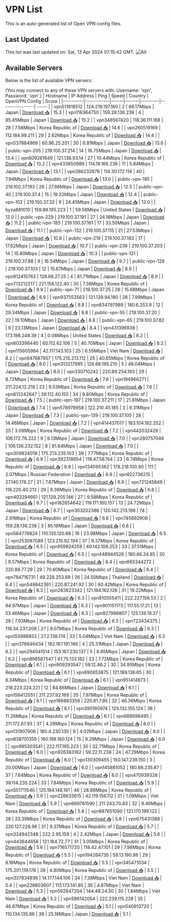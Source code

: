 # VPN List

This is an auto-generated list of Open VPN config files.

## Last Updated

This list was last updated on: Sat, 13 Apr 2024 07:15:42 GMT.
![Alt](https://repobeats.axiom.co/api/embed/186b98318ef1479477931607c1ad7d823f12451f.svg "Repobeats analytics image")

## Available Servers

Below is the list of available VPN servers:

(You may connect to any of these VPN servers with: Username: 'vpn', Password: 'vpn'.)
| Hostname | IP Address | Ping | Speed | Country | OpenVPN Config | Score |
|----------|------------|------|-------|---------|----------------| ----- |
| vpn511818512 | 124.219.197.160 | 2 | 66.17Mbps | Japan | [Download 📥](./configs/server_0_JP.ovpn) | 15.3 |
| vpn116364750 | 159.28.136.238 | 4 | 85.45Mbps | Japan | [Download 📥](./configs/server_1_JP.ovpn) | 15.2 |
| vpn348567420 | 118.36.111.168 | 28 | 7.56Mbps | Korea Republic of | [Download 📥](./configs/server_2_KR.ovpn) | 14.6 |
| vpn260519169 | 112.184.98.211 | 29 | 2.62Mbps | Korea Republic of | [Download 📥](./configs/server_3_KR.ovpn) | 14.4 |
| vpn537884969 | 60.96.25.201 | 30 | 6.81Mbps | Japan | [Download 📥](./configs/server_4_JP.ovpn) | 13.6 |
| public-vpn-205 | 219.100.37.214 | 14 | 16.75Mbps | Japan | [Download 📥](./configs/server_5_JP.ovpn) | 13.4 |
| vpn609261649 | 121.136.93.14 | 27 | 10.44Mbps | Korea Republic of | [Download 📥](./configs/server_6_KR.ovpn) | 13.2 |
| vpn433650989 | 114.19.166.236 | 11 | 5.84Mbps | Japan | [Download 📥](./configs/server_7_JP.ovpn) | 13.1 |
| vpn386232679 | 114.30.172.114 | 40 | 7.94Mbps | Korea Republic of | [Download 📥](./configs/server_8_KR.ovpn) | 13.0 |
| public-vpn-185 | 219.100.37.193 | 26 | 27.66Mbps | Japan | [Download 📥](./configs/server_9_JP.ovpn) | 12.5 |
| public-vpn-40 | 219.100.37.4 | 15 | 19.22Mbps | Japan | [Download 📥](./configs/server_10_JP.ovpn) | 12.4 |
| public-vpn-102 | 219.100.37.32 | 9 | 24.45Mbps | Japan | [Download 📥](./configs/server_11_JP.ovpn) | 12.0 |
| byza881010 | 159.89.195.223 | 1 | 59.56Mbps | United States | [Download 📥](./configs/server_12_US.ovpn) | 12.0 |
| public-vpn-229 | 219.100.37.191 | 27 | 24.16Mbps | Japan | [Download 📥](./configs/server_13_JP.ovpn) | 11.2 |
| public-vpn-183 | 219.100.37.161 | 17 | 33.50Mbps | Japan | [Download 📥](./configs/server_14_JP.ovpn) | 11.1 |
| public-vpn-132 | 219.100.37.115 | 21 | 27.53Mbps | Japan | [Download 📥](./configs/server_15_JP.ovpn) | 10.8 |
| public-vpn-219 | 219.100.37.183 | 17 | 17.62Mbps | Japan | [Download 📥](./configs/server_16_JP.ovpn) | 10.7 |
| public-vpn-236 | 219.100.37.203 | 14 | 15.80Mbps | Japan | [Download 📥](./configs/server_17_JP.ovpn) | 10.3 |
| public-vpn-121 | 219.100.37.88 | 9 | 16.54Mbps | Japan | [Download 📥](./configs/server_18_JP.ovpn) | 9.7 |
| public-vpn-129 | 219.100.37.103 | 12 | 15.67Mbps | Japan | [Download 📥](./configs/server_19_JP.ovpn) | 8.9 |
| vpn912415763 | 126.66.27.25 | 4 | 81.71Mbps | Japan | [Download 📥](./configs/server_20_JP.ovpn) | 8.9 |
| vpn713212217 | 221.158.122.40 | 30 | 7.36Mbps | Korea Republic of | [Download 📥](./configs/server_21_KR.ovpn) | 8.9 |
| public-vpn-71 | 219.100.37.25 | 26 | 15.68Mbps | Japan | [Download 📥](./configs/server_22_JP.ovpn) | 8.9 |
| vpn937553563 | 121.139.94.180 | 28 | 7.99Mbps | Korea Republic of | [Download 📥](./configs/server_23_KR.ovpn) | 8.8 |
| vpn834797989 | 180.6.253.9 | 12 | 29.34Mbps | Japan | [Download 📥](./configs/server_24_JP.ovpn) | 8.8 |
| public-vpn-55 | 219.100.37.20 | 22 | 19.10Mbps | Japan | [Download 📥](./configs/server_25_JP.ovpn) | 8.8 |
| public-vpn-65 | 219.100.37.82 | 9 | 23.13Mbps | Japan | [Download 📥](./configs/server_26_JP.ovpn) | 8.4 |
| vpn431396938 | 173.198.248.39 | 4 | 0.08Mbps | United States | [Download 📥](./configs/server_27_US.ovpn) | 8.2 |
| vpn603398440 | 60.112.62.106 | 5 | 40.70Mbps | Japan | [Download 📥](./configs/server_28_JP.ovpn) | 8.2 |
| vpn115605984 | 42.117.143.103 | 25 | 6.55Mbps | Viet Nam | [Download 📥](./configs/server_29_VN.ovpn) | 8.2 |
| vpn947687957 | 175.215.213.112 | 25 | 40.65Mbps | Korea Republic of | [Download 📥](./configs/server_30_KR.ovpn) | 8.0 |
| vpn313217995 | 126.88.195.210 | 5 | 48.04Mbps | Japan | [Download 📥](./configs/server_31_JP.ovpn) | 8.0 |
| vpn330710242 | 220.89.254.193 | 29 | 8.72Mbps | Korea Republic of | [Download 📥](./configs/server_32_KR.ovpn) | 7.8 |
| vpn194966271 | 211.224.12.218 | 23 | 9.53Mbps | Korea Republic of | [Download 📥](./configs/server_33_KR.ovpn) | 7.6 |
| vpn613242647 | 39.112.40.155 | 34 | 9.80Mbps | Korea Republic of | [Download 📥](./configs/server_34_KR.ovpn) | 7.5 |
| public-vpn-197 | 219.100.37.211 | 17 | 21.81Mbps | Japan | [Download 📥](./configs/server_35_JP.ovpn) | 7.4 |
| vpn578979958 | 122.210.45.185 | 3 | 9.31Mbps | Japan | [Download 📥](./configs/server_36_JP.ovpn) | 7.3 |
| public-vpn-139 | 219.100.37.105 | 28 | 14.46Mbps | Japan | [Download 📥](./configs/server_37_JP.ovpn) | 7.2 |
| vpn414437017 | 183.104.182.252 | 25 | 3.09Mbps | Korea Republic of | [Download 📥](./configs/server_38_KR.ovpn) | 7.2 |
| vpn442032429 | 106.172.76.222 | 9 | 8.13Mbps | Japan | [Download 📥](./configs/server_39_JP.ovpn) | 7.0 |
| vpn280757046 | 106.136.232.152 | 8 | 81.64Mbps | Japan | [Download 📥](./configs/server_40_JP.ovpn) | 7.0 |
| vpn309824019 | 175.213.235.103 | 39 | 7.77Mbps | Korea Republic of | [Download 📥](./configs/server_41_KR.ovpn) | 6.9 |
| vpn392318654 | 118.47.58.154 | 23 | 6.74Mbps | Korea Republic of | [Download 📥](./configs/server_42_KR.ovpn) | 6.9 |
| vpn134095362 | 178.218.100.90 | 111 | 2.07Mbps | Russian Federation | [Download 📥](./configs/server_43_RU.ovpn) | 6.9 |
| vpn822736215 | 27.140.178.27 | 21 | 7.87Mbps | Japan | [Download 📥](./configs/server_44_JP.ovpn) | 6.9 |
| vpn721245849 | 118.220.40.213 | 29 | 9.36Mbps | Korea Republic of | [Download 📥](./configs/server_45_KR.ovpn) | 6.8 |
| vpn403294661 | 121.129.205.146 | 27 | 9.58Mbps | Korea Republic of | [Download 📥](./configs/server_46_KR.ovpn) | 6.7 |
| vpn182654642 | 119.171.160.157 | 13 | 24.72Mbps | Japan | [Download 📥](./configs/server_47_JP.ovpn) | 6.7 |
| vpn303202366 | 120.142.213.196 | 74 | 2.91Mbps | Korea Republic of | [Download 📥](./configs/server_48_KR.ovpn) | 6.6 |
| vpn745692909 | 159.28.136.238 | 3 | 85.16Mbps | Japan | [Download 📥](./configs/server_49_JP.ovpn) | 6.6 |
| vpn564776824 | 110.135.120.88 | 16 | 23.98Mbps | Japan | [Download 📥](./configs/server_50_JP.ovpn) | 6.5 |
| vpn253087089 | 123.215.92.194 | 37 | 9.37Mbps | Korea Republic of | [Download 📥](./configs/server_51_KR.ovpn) | 6.5 |
| vpn959924259 | 49.142.109.253 | 33 | 37.51Mbps | Korea Republic of | [Download 📥](./configs/server_52_KR.ovpn) | 6.5 |
| vpn448944526 | 180.66.34.85 | 30 | 9.57Mbps | Korea Republic of | [Download 📥](./configs/server_53_KR.ovpn) | 6.4 |
| vpn665344272 | 220.88.77.29 | 29 | 70.60Mbps | Korea Republic of | [Download 📥](./configs/server_54_KR.ovpn) | 6.4 |
| vpn784716731 | 49.228.253.89 | 26 | 24.50Mbps | Thailand | [Download 📥](./configs/server_55_TH.ovpn) | 6.4 |
| vpn549842361 | 220.87.241.92 | 30 | 60.42Mbps | Korea Republic of | [Download 📥](./configs/server_56_KR.ovpn) | 6.3 |
| vpn283823342 | 121.164.162.126 | 31 | 19.22Mbps | Korea Republic of | [Download 📥](./configs/server_57_KR.ovpn) | 6.3 |
| vpn810555411 | 222.227.156.53 | 2 | 94.97Mbps | Japan | [Download 📥](./configs/server_58_JP.ovpn) | 6.3 |
| vpn901151173 | 117.55.17.21 | 13 | 53.46Mbps | Japan | [Download 📥](./configs/server_59_JP.ovpn) | 6.3 |
| vpn927996807 | 125.136.19.37 | 28 | 7.93Mbps | Korea Republic of | [Download 📥](./configs/server_60_KR.ovpn) | 6.3 |
| vpn723434375 | 118.34.237.208 | 27 | 9.07Mbps | Korea Republic of | [Download 📥](./configs/server_61_KR.ovpn) | 6.3 |
| vpn155988853 | 27.2.138.174 | 33 | 5.04Mbps | Viet Nam | [Download 📥](./configs/server_62_VN.ovpn) | 6.3 |
| vpn376646434 | 182.167.191.166 | 4 | 25.31Mbps | Japan | [Download 📥](./configs/server_63_JP.ovpn) | 6.2 |
| vpn294041514 | 153.167.230.137 | 5 | 8.85Mbps | Japan | [Download 📥](./configs/server_64_JP.ovpn) | 6.2 |
| vpn898587547 | 61.75.133.182 | 23 | 7.72Mbps | Korea Republic of | [Download 📥](./configs/server_65_KR.ovpn) | 6.1 |
| vpn909293547 | 59.12.46.2 | 30 | 34.95Mbps | Korea Republic of | [Download 📥](./configs/server_66_KR.ovpn) | 6.1 |
| vpn690653875 | 121.189.136.65 | 30 | 6.34Mbps | Korea Republic of | [Download 📥](./configs/server_67_KR.ovpn) | 6.1 |
| vpn951414873 | 218.223.224.221 | 12 | 84.86Mbps | Japan | [Download 📥](./configs/server_68_JP.ovpn) | 6.1 |
| vpn156412051 | 211.237.92.169 | 35 | 7.97Mbps | Korea Republic of | [Download 📥](./configs/server_69_KR.ovpn) | 6.1 |
| vpn186883359 | 220.81.7.85 | 32 | 46.36Mbps | Korea Republic of | [Download 📥](./configs/server_70_KR.ovpn) | 6.1 |
| vpn390160974 | 125.132.155.124 | 36 | 11.26Mbps | Korea Republic of | [Download 📥](./configs/server_71_KR.ovpn) | 6.1 |
| vpn688698495 | 211.172.67.93 | 37 | 4.28Mbps | Korea Republic of | [Download 📥](./configs/server_72_KR.ovpn) | 6.0 |
| vpn131907906 | 180.4.230.139 | 9 | 4.02Mbps | Japan | [Download 📥](./configs/server_73_JP.ovpn) | 6.0 |
| vpn838701359 | 180.198.160.124 | 15 | 9.29Mbps | Japan | [Download 📥](./configs/server_74_JP.ovpn) | 6.0 |
| vpn995303541 | 222.117.195.223 | 30 | 32.71Mbps | Korea Republic of | [Download 📥](./configs/server_75_KR.ovpn) | 6.0 |
| vpn926383162 | 59.22.11.238 | 24 | 47.29Mbps | Korea Republic of | [Download 📥](./configs/server_76_KR.ovpn) | 6.0 |
| vpn130309455 | 150.147.239.150 | 3 | 20.00Mbps | Japan | [Download 📥](./configs/server_77_JP.ovpn) | 6.0 |
| vpn145861052 | 180.66.235.87 | 37 | 7.64Mbps | Korea Republic of | [Download 📥](./configs/server_78_KR.ovpn) | 6.0 |
| vpn470939328 | 39.114.235.224 | 33 | 7.84Mbps | Korea Republic of | [Download 📥](./configs/server_79_KR.ovpn) | 5.9 |
| vpn551711540 | 125.184.148.161 | 46 | 28.88Mbps | Korea Republic of | [Download 📥](./configs/server_80_KR.ovpn) | 5.9 |
| vpn228633615 | 42.119.156.112 | 21 | 1.09Mbps | Viet Nam | [Download 📥](./configs/server_81_VN.ovpn) | 5.9 |
| vpn669781590 | 211.243.70.83 | 32 | 9.46Mbps | Korea Republic of | [Download 📥](./configs/server_82_KR.ovpn) | 5.8 |
| vpn687651090 | 121.170.199.122 | 28 | 33.39Mbps | Korea Republic of | [Download 📥](./configs/server_83_KR.ovpn) | 5.8 |
| vpn675431388 | 220.127.228.98 | 31 | 9.37Mbps | Korea Republic of | [Download 📥](./configs/server_84_KR.ovpn) | 5.7 |
| vpn324942348 | 222.2.95.159 | 4 | 2.42Mbps | Japan | [Download 📥](./configs/server_85_JP.ovpn) | 5.6 |
| vpn443644656 | 121.164.72.77 | 31 | 3.05Mbps | Korea Republic of | [Download 📥](./configs/server_86_KR.ovpn) | 5.6 |
| vpn716571720 | 118.42.47.101 | 29 | 7.98Mbps | Korea Republic of | [Download 📥](./configs/server_87_KR.ovpn) | 5.5 |
| vpn194264735 | 59.13.190.86 | 29 | 8.16Mbps | Korea Republic of | [Download 📥](./configs/server_88_KR.ovpn) | 5.5 |
| vpn345471034 | 175.201.119.178 | 39 | 4.80Mbps | Korea Republic of | [Download 📥](./configs/server_89_KR.ovpn) | 5.5 |
| vpn337834936 | 14.177.144.106 | 34 | 7.38Mbps | Viet Nam | [Download 📥](./configs/server_90_VN.ovpn) | 5.4 |
| vpn228803607 | 113.173.141.85 | 36 | 4.87Mbps | Viet Nam | [Download 📥](./configs/server_91_VN.ovpn) | 5.3 |
| vpn592847204 | 144.48.24.50 | 30 | 1.84Mbps | Viet Nam | [Download 📥](./configs/server_92_VN.ovpn) | 5.2 |
| vpn596142054 | 222.239.115.228 | 35 | 46.87Mbps | Korea Republic of | [Download 📥](./configs/server_93_KR.ovpn) | 5.1 |
| vpn540913720 | 110.134.135.86 | 39 | 25.18Mbps | Japan | [Download 📥](./configs/server_94_JP.ovpn) | 5.1 |
